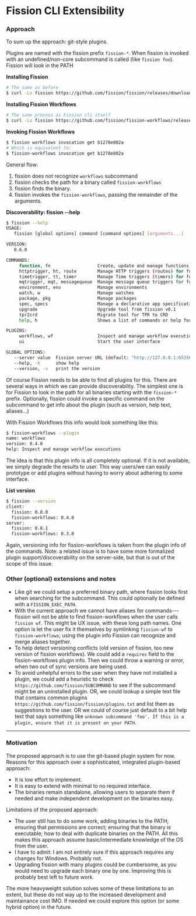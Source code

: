 # Fission CLI Extensibility

### Approach

To sum up the approach: git-style plugins.

Plugins are named with the fission prefix `fission-*`. When fission is invoked with an undefined/non-core subcommand
is called (like `fission foo`). Fission will look in the PATH

**Installing Fission**

```bash
# The same as before
$ curl -Lo fission https://github.com/fission/fission/releases/download/0.7.2/fission-cli-osx && chmod +x fission && sudo mv fission /usr/local/bin/
```

**Installing Fission Workflows**

```bash
# The same process as Fission cli itself
$ curl -Lo fission https://github.com/fission/fission-workflows/releases/download/0.4.0/fission-workflows-osx && chmod +x fission-workflows && sudo mv fission-workflows /usr/local/bin/
```

**Invoking Fission Workflows**

```bash
$ fission workflows invocation get b1278e802a
# Which is equivalent to:
$ fission-workflows invocation get b1278e802a
```

General flow:

1. fission does not recognize `workflows` subcommand
2. fission checks the path for a binary called `fission-workflows`
3. fission finds the binary.
4. fission invokes the `fission-workflows`, passing the remainder of the arguments.

**Discoverability: fission --help**

```bash
$ fission --help
USAGE:
   fission [global options] command [command options] [arguments...]

VERSION:
   0.6.0

COMMANDS:
     function, fn                  Create, update and manage functions
     httptrigger, ht, route        Manage HTTP triggers (routes) for functions
     timetrigger, tt, timer        Manage Time triggers (timers) for functions
     mqtrigger, mqt, messagequeue  Manage message queue triggers for functions
     environment, env              Manage environments
     watch, w                      Manage watches
     package, pkg                  Manage packages
     spec, specs                   Manage a declarative app specification
     upgrade                       Upgrade tool from fission v0.1
     tpr2crd                       Migrate tool for TPR to CRD
     help, h                       Shows a list of commands or help for one command

PLUGINS:
     workflows, wf                 Inspect and manage workflow executions
     ui                            Start the user interface

GLOBAL OPTIONS:
   --server value  Fission server URL (default: "http://127.0.0.1:65356")
   --help, -h      show help
   --version, -v   print the version
```

Of course Fission needs to be able to find all plugins for this. There are several ways in which we can provide discoverability. The simplest one is for Fission to look in the path for all binaries starting with the `fission-*` prefix. Optionally, fission could invoke a specific command on the subcommand to get info about the plugin (such as version, help text, aliases...)

With Fission Workflows this info would look something like this:

```bash
$ fission-workflows --plugin
name: workflows
version: 0.4.0
help: Inspect and manage workflow executions
```

The idea is that this plugin info is all completely optional.
If it is not available, we simply degrade the results to user.
This way users/we can easily prototype or add plugins without having to worry about adhering to some interface.

**List version**

```bash
$ fission --version
client:
  fission: 0.8.0
  fission-workflows: 0.4.0
server:
  fission: 0.8.1
  fission-workflows: 0.3.0
```

Again, versioning info for fission-workflows is taken from the plugin info of the commands.
Note: a related issue is to have some more formalized plugin support/discoverability on the server-side,
but that is out of the scope of this issue.

### Other (optional) extensions and notes

- Like git we could setup a preferred binary path, where fission looks first when searching for the subcommand.
  This could optionally be defined with a `FISSION_EXEC_PATH`.
- With the current approach we cannot have aliases for commands---fission will not be able to find fission-workflows
  when the user calls `fission wf`. This might be UX issue, with these long path names. One option is let the user fix
  it themselves by symlinking `fission-wf` to `fission-workflows`; using the plugin info Fission can recognize and
  merge aliases together.
- To help detect versioning conflicts (old version of fission, too new version of fission workflows). We could add
  a `requires` field to the fission-workflows plugin info. Then we could throw a warning or error, when two out of sync
  versions are being used.
- To avoid unhelpful errors to the user when they have not installed a plugin, we could add a heuristic to check
  `https://github.com/fission/SUBCOMMAND` to see if the subcommand might be an uninstalled plugin.
  OR, we could lookup a simple text file that contains common plugins `https://github.com/fission/fission/plugins.txt`
  and list them as suggestions to the user. OR we could of course just default to a bit help text that says something
  like `unknown subcommand 'foo'. If this is a plugin, ensure that it is present on your PATH`.

---

### Motivation

The proposed approach is to use the git-based plugin system for now. Reasons for this approach over a sophisticated,
integrated plugin-based approach:

- It is low effort to implement.
- It is easy to extend with minimal to no required interface.
- The binaries remain standalone, allowing users to separate them if needed and make independent development on the
  binaries easy.

Limitations of the proposed approach:

- The user still has to do some work, adding binaries to the PATH; ensuring that permissions are correct; ensuring
  that the binary is executable; how to deal with duplicate binaries on the PATH. All this makes this approach assume
  basic/intermediate knowledge of the OS from the user.
- I have to admit: I am not entirely sure if this approach requires any changes for Windows. Probably not.
- Upgrading fission with many plugins could be cumbersome, as you would need to upgrade each binary one by one.
  Improving this is probably best left to future work.

The more heavyweight solution solves some of these limitations to an extent, but these do not way up to the increased
development and maintainance cost IMO. If needed we could explore this option (or some hybrid option) in the future.
